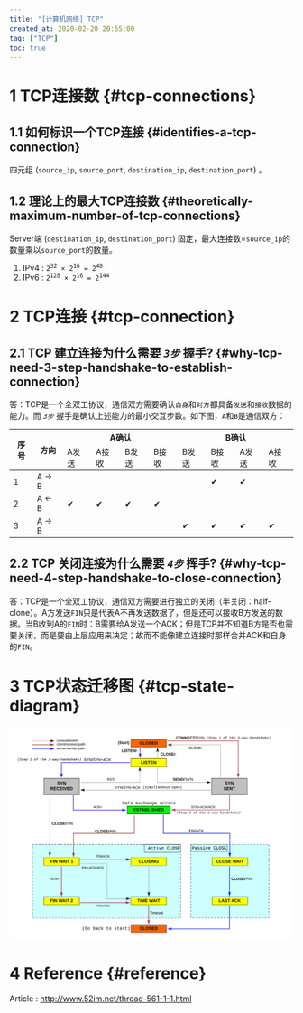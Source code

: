 ```yaml
---
title: "[计算机网络] TCP"
created_at: 2020-02-20 20:55:00
tag: ["TCP"]
toc: true
---
```


# 1 TCP连接数 {#tcp-connections}

## 1.1 如何标识一个TCP连接 {#identifies-a-tcp-connection}

四元组 (`source_ip`, `source_port`, `destination_ip`, `destination_port`) 。

## 1.2 理论上的最大TCP连接数 {#theoretically-maximum-number-of-tcp-connections}

Server端 (`destination_ip`, `destination_port`) 固定，最大连接数=`source_ip`的数量乘以`source_port`的数量。

1. IPv4 : <code>$2^{32} \times 2^{16} = 2^{48}$</code>
2. IPv6 : <code>$2^{128} \times 2^{16} = 2^{144}$</code>


# 2 TCP连接 {#tcp-connection}

## 2.1 TCP 建立连接为什么需要 *`3步`* 握手? {#why-tcp-need-3-step-handshake-to-establish-connection}

答：TCP是一个全双工协议，通信双方需要确认`自身`和`对方`都具备`发送`和`接收`数据的能力。而 *`3步`* 握手是确认上述能力的最小交互步数。如下图，`A`和`B`是通信双方：

<table>
  <thead>
    <tr>
      <th rowspan="2">序号</th>
      <th rowspan="2">方向</th>
      <th colspan="4">A确认</th>
      <th colspan="4">B确认</th>
    </tr>
    <tr>
      <td>A发送</td>
      <td>A接收</td>
      <td>B发送</td>
      <td>B接收</td>
      <td>B发送</td>
      <td>B接收</td>
      <td>A发送</td>
      <td>A接收</td>
    </tr>
  </thead>
  <tbody>
    <tr>
      <td>1</td>
      <td>
        A -&gt; B
      </td>
      <td></td>
      <td></td>
      <td></td>
      <td></td>
      <td></td>
      <td>✔</td>
      <td>✔</td>
      <td></td>
    </tr>
    <tr>
      <td>2</td>
      <td>
        A &lt;- B
      </td>
      <td>✔</td>
      <td>✔</td>
      <td>✔</td>
      <td>✔</td>
      <td></td>
      <td></td>
      <td></td>
      <td></td>
    </tr>
    <tr>
      <td>3</td>
      <td>
        A -&gt; B
      </td>
      <td></td>
      <td></td>
      <td></td>
      <td></td>
      <td>✔</td>
      <td>✔</td>
      <td>✔</td>
      <td>✔</td>
    </tr>
  </tbody>
</table>

## 2.2 TCP 关闭连接为什么需要 *`4步`* 挥手? {#why-tcp-need-4-step-handshake-to-close-connection}

答：TCP是一个全双工协议，通信双方需要进行独立的关闭（半关闭：half-clone）。A方发送`FIN`只是代表A不再发送数据了，但是还可以接收B方发送的数据。当B收到A的`FIN`时：B需要给A发送一个ACK；但是TCP并不知道B方是否也需要关闭，而是要由上层应用来决定；故而不能像建立连接时那样合并ACK和自身的`FIN`。


# 3 TCP状态迁移图 {#tcp-state-diagram}

![TCP State Diagram](state-diagram.svg)


# 4 Reference {#reference}

Article : http://www.52im.net/thread-561-1-1.html
